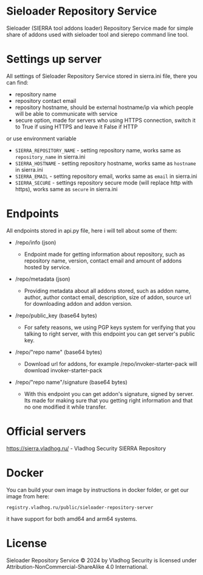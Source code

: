 # Sieloader Repository Service
Sieloader (SIERRA tool addons loader) Repository Service made for simple share of addons used with sieloader tool and sierepo command line tool.

# Settings up server
All settings of Sieloader Repository Service stored in sierra.ini file, there you can find:
- repository name
- repository contact email 
- repository hostname, should be external hostname/ip via which people will be able to communicate with service
- secure option, made for servers who using HTTPS connection, switch it to True if using HTTPS and leave it False if HTTP

or use environment variable
- ``SIERRA_REPOSITORY_NAME`` - setting repository name, works same as `repository_name` in sierra.ini
- ``SIERRA_HOSTNAME`` - setting repository hostname, works same as `hostname` in sierra.ini
- ``SIERRA_EMAIL`` - setting repository email, works same as `email` in sierra.ini
- ``SIERRA_SECURE`` - settings repository secure mode (will replace http with https), works same as `secure` in sierra.ini

# Endpoints
All endpoints stored in api.py file, here i will tell about some of them:
- /repo/info (json)
	- Endpoint made for getting information about repository, such as repository name, version, contact email and amount of addons hosted by service.
	
- /repo/metadata (json)
	- Providing metadata about all addons stored, such as addon name, author, author contact email, description, size of addon, source url for downloading addon and addon version.

- /repo/public_key (base64 bytes)
	- For safety reasons, we using PGP keys system for verifying that you talking to right server, with this endpoint you can get server's public key.
	
- /repo/"repo name"	(base64 bytes)
	- Download url for addons, for example /repo/invoker-starter-pack will download invoker-starter-pack
	
- /repo/"repo name"/signature (base64 bytes)
	- With this endpoint you can get addon's signature, signed by server. Its made for making sure that you getting right information and that no one modified it while transfer.

# Official servers
https://sierra.vladhog.ru/ - Vladhog Security SIERRA Repository

# Docker
You can build your own image by instructions in docker folder, or get our image from here:

``registry.vladhog.ru/public/sieloader-repository-server``

it have support for both amd64 and arm64 systems.

# License
Sieloader Repository Service © 2024 by Vladhog Security is licensed under Attribution-NonCommercial-ShareAlike 4.0 International.